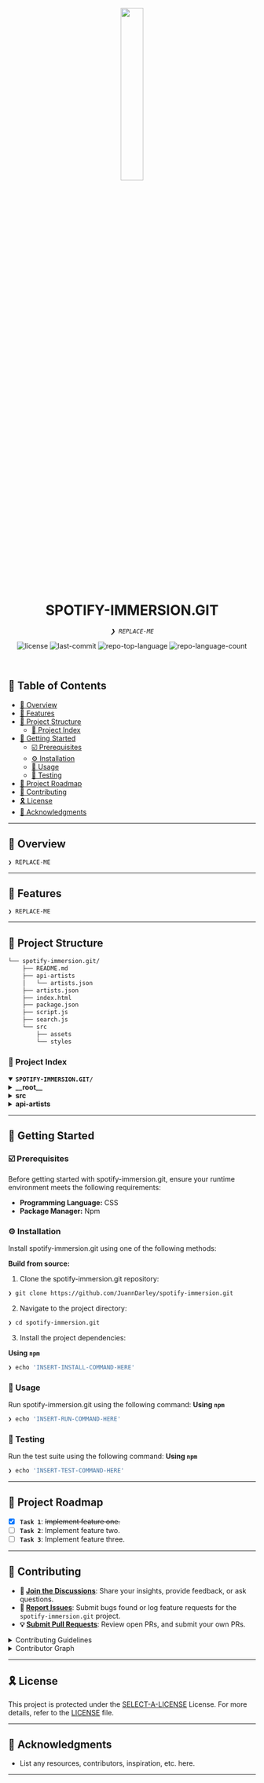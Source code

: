 <p align="center">
    <img src="https://cdn.simpleicons.org/spotify/1ED760" align="center" width="30%">
</p>
<p align="center"><h1 align="center">SPOTIFY-IMMERSION.GIT</h1></p>
<p align="center">
	<em><code>❯ REPLACE-ME</code></em>
</p>
<p align="center">
	<img src="https://img.shields.io/github/license/JuannDarley/spotify-immersion.git?style=default&logo=opensourceinitiative&logoColor=white&color=24ff00" alt="license">
	<img src="https://img.shields.io/github/last-commit/JuannDarley/spotify-immersion.git?style=default&logo=git&logoColor=white&color=24ff00" alt="last-commit">
	<img src="https://img.shields.io/github/languages/top/JuannDarley/spotify-immersion.git?style=default&color=24ff00" alt="repo-top-language">
	<img src="https://img.shields.io/github/languages/count/JuannDarley/spotify-immersion.git?style=default&color=24ff00" alt="repo-language-count">
</p>
<p align="center"><!-- default option, no dependency badges. -->
</p>
<p align="center">
	<!-- default option, no dependency badges. -->
</p>
<br>

## 🔗 Table of Contents

- [📍 Overview](#-overview)
- [👾 Features](#-features)
- [📁 Project Structure](#-project-structure)
  - [📂 Project Index](#-project-index)
- [🚀 Getting Started](#-getting-started)
  - [☑️ Prerequisites](#-prerequisites)
  - [⚙️ Installation](#-installation)
  - [🤖 Usage](#🤖-usage)
  - [🧪 Testing](#🧪-testing)
- [📌 Project Roadmap](#-project-roadmap)
- [🔰 Contributing](#-contributing)
- [🎗 License](#-license)
- [🙌 Acknowledgments](#-acknowledgments)

---

## 📍 Overview

<code>❯ REPLACE-ME</code>

---

## 👾 Features

<code>❯ REPLACE-ME</code>

---

## 📁 Project Structure

```sh
└── spotify-immersion.git/
    ├── README.md
    ├── api-artists
    │   └── artists.json
    ├── artists.json
    ├── index.html
    ├── package.json
    ├── script.js
    ├── search.js
    └── src
        ├── assets
        └── styles
```


### 📂 Project Index
<details open>
	<summary><b><code>SPOTIFY-IMMERSION.GIT/</code></b></summary>
	<details> <!-- __root__ Submodule -->
		<summary><b>__root__</b></summary>
		<blockquote>
			<table>
			<tr>
				<td><b><a href='https://github.com/JuannDarley/spotify-immersion.git/blob/master/artists.json'>artists.json</a></b></td>
				<td><code>❯ REPLACE-ME</code></td>
			</tr>
			<tr>
				<td><b><a href='https://github.com/JuannDarley/spotify-immersion.git/blob/master/script.js'>script.js</a></b></td>
				<td><code>❯ REPLACE-ME</code></td>
			</tr>
			<tr>
				<td><b><a href='https://github.com/JuannDarley/spotify-immersion.git/blob/master/package.json'>package.json</a></b></td>
				<td><code>❯ REPLACE-ME</code></td>
			</tr>
			<tr>
				<td><b><a href='https://github.com/JuannDarley/spotify-immersion.git/blob/master/index.html'>index.html</a></b></td>
				<td><code>❯ REPLACE-ME</code></td>
			</tr>
			<tr>
				<td><b><a href='https://github.com/JuannDarley/spotify-immersion.git/blob/master/search.js'>search.js</a></b></td>
				<td><code>❯ REPLACE-ME</code></td>
			</tr>
			</table>
		</blockquote>
	</details>
	<details> <!-- src Submodule -->
		<summary><b>src</b></summary>
		<blockquote>
			<details>
				<summary><b>styles</b></summary>
				<blockquote>
					<table>
					<tr>
						<td><b><a href='https://github.com/JuannDarley/spotify-immersion.git/blob/master/src/styles/main-content.css'>main-content.css</a></b></td>
						<td><code>❯ REPLACE-ME</code></td>
					</tr>
					<tr>
						<td><b><a href='https://github.com/JuannDarley/spotify-immersion.git/blob/master/src/styles/main-content-rem.css'>main-content-rem.css</a></b></td>
						<td><code>❯ REPLACE-ME</code></td>
					</tr>
					<tr>
						<td><b><a href='https://github.com/JuannDarley/spotify-immersion.git/blob/master/src/styles/media-query.css'>media-query.css</a></b></td>
						<td><code>❯ REPLACE-ME</code></td>
					</tr>
					<tr>
						<td><b><a href='https://github.com/JuannDarley/spotify-immersion.git/blob/master/src/styles/sidebar-footer-rem.css'>sidebar-footer-rem.css</a></b></td>
						<td><code>❯ REPLACE-ME</code></td>
					</tr>
					<tr>
						<td><b><a href='https://github.com/JuannDarley/spotify-immersion.git/blob/master/src/styles/reset.css'>reset.css</a></b></td>
						<td><code>❯ REPLACE-ME</code></td>
					</tr>
					<tr>
						<td><b><a href='https://github.com/JuannDarley/spotify-immersion.git/blob/master/src/styles/vars.css'>vars.css</a></b></td>
						<td><code>❯ REPLACE-ME</code></td>
					</tr>
					<tr>
						<td><b><a href='https://github.com/JuannDarley/spotify-immersion.git/blob/master/src/styles/sidebar-footer.css'>sidebar-footer.css</a></b></td>
						<td><code>❯ REPLACE-ME</code></td>
					</tr>
					</table>
				</blockquote>
			</details>
		</blockquote>
	</details>
	<details> <!-- api-artists Submodule -->
		<summary><b>api-artists</b></summary>
		<blockquote>
			<table>
			<tr>
				<td><b><a href='https://github.com/JuannDarley/spotify-immersion.git/blob/master/api-artists/artists.json'>artists.json</a></b></td>
				<td><code>❯ REPLACE-ME</code></td>
			</tr>
			</table>
		</blockquote>
	</details>
</details>

---
## 🚀 Getting Started

### ☑️ Prerequisites

Before getting started with spotify-immersion.git, ensure your runtime environment meets the following requirements:

- **Programming Language:** CSS
- **Package Manager:** Npm


### ⚙️ Installation

Install spotify-immersion.git using one of the following methods:

**Build from source:**

1. Clone the spotify-immersion.git repository:
```sh
❯ git clone https://github.com/JuannDarley/spotify-immersion.git
```

2. Navigate to the project directory:
```sh
❯ cd spotify-immersion.git
```

3. Install the project dependencies:


**Using `npm`** &nbsp; [<img align="center" src="" />]()

```sh
❯ echo 'INSERT-INSTALL-COMMAND-HERE'
```




### 🤖 Usage
Run spotify-immersion.git using the following command:
**Using `npm`** &nbsp; [<img align="center" src="" />]()

```sh
❯ echo 'INSERT-RUN-COMMAND-HERE'
```


### 🧪 Testing
Run the test suite using the following command:
**Using `npm`** &nbsp; [<img align="center" src="" />]()

```sh
❯ echo 'INSERT-TEST-COMMAND-HERE'
```


---
## 📌 Project Roadmap

- [X] **`Task 1`**: <strike>Implement feature one.</strike>
- [ ] **`Task 2`**: Implement feature two.
- [ ] **`Task 3`**: Implement feature three.

---

## 🔰 Contributing

- **💬 [Join the Discussions](https://github.com/JuannDarley/spotify-immersion.git/discussions)**: Share your insights, provide feedback, or ask questions.
- **🐛 [Report Issues](https://github.com/JuannDarley/spotify-immersion.git/issues)**: Submit bugs found or log feature requests for the `spotify-immersion.git` project.
- **💡 [Submit Pull Requests](https://github.com/JuannDarley/spotify-immersion.git/blob/main/CONTRIBUTING.md)**: Review open PRs, and submit your own PRs.

<details closed>
<summary>Contributing Guidelines</summary>

1. **Fork the Repository**: Start by forking the project repository to your github account.
2. **Clone Locally**: Clone the forked repository to your local machine using a git client.
   ```sh
   git clone https://github.com/JuannDarley/spotify-immersion.git
   ```
3. **Create a New Branch**: Always work on a new branch, giving it a descriptive name.
   ```sh
   git checkout -b new-feature-x
   ```
4. **Make Your Changes**: Develop and test your changes locally.
5. **Commit Your Changes**: Commit with a clear message describing your updates.
   ```sh
   git commit -m 'Implemented new feature x.'
   ```
6. **Push to github**: Push the changes to your forked repository.
   ```sh
   git push origin new-feature-x
   ```
7. **Submit a Pull Request**: Create a PR against the original project repository. Clearly describe the changes and their motivations.
8. **Review**: Once your PR is reviewed and approved, it will be merged into the main branch. Congratulations on your contribution!
</details>

<details closed>
<summary>Contributor Graph</summary>
<br>
<p align="left">
   <a href="https://github.com{/JuannDarley/spotify-immersion.git/}graphs/contributors">
      <img src="https://contrib.rocks/image?repo=JuannDarley/spotify-immersion.git">
   </a>
</p>
</details>

---

## 🎗 License

This project is protected under the [SELECT-A-LICENSE](https://choosealicense.com/licenses) License. For more details, refer to the [LICENSE](https://choosealicense.com/licenses/) file.

---

## 🙌 Acknowledgments

- List any resources, contributors, inspiration, etc. here.

---
